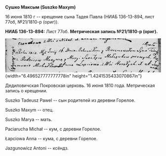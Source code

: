 **Сушко Максым (Suszko Maxym)**

16 июня 1810 г -- крещение сына Тадея Павла (НИАБ 136-13-894, лист 77об,
№21/1810-р (ориг)).

**НИАБ 136-13-894:** Лист 77об. **Метрическая запись №21/1810-р
(ориг).**

![](./media/0c50d83ed27e925b265fbce47fb67ef1dbf7f6e8.png){width="6.496527777777778in"
height="1.4241535433070867in"}

Дедиловичская Покровская церковь. 16 июня 1810 года. Метрическая запись
о крещении.

Suszko Tadeusz Pawel -- сын родителей из деревни Горелое.

Suszko Maxym -- отец.

Suszko Marya -- мать.

Paciarucha Michał -- кум, с деревни Горелое.

Łapciowa Anna -- кума, с деревни Горелое.

Jazgunowicz Antoni -- ксёндз.
